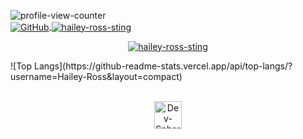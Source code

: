 <p align="left">
<a href="https://u.hails.cc/Links"><img align="left" src="https://komarev.com/ghpvc/?username=hailey-ross&label=Profile+views&color=ff6e96&style=plastic" alt="profile-view-counter" /><br>
<img align="center" alt="GitHub" src="https://img.shields.io/badge/dynamic/json?logo=github&label=GitHub+Followers&labelColor=282c34&color=181717&query=%24.data.totalSubs&url=https%3A%2F%2Fapi.spencerwoo.com%2Fsubstats%2F%3Fsource%3Dgithub%26queryKey%3Dhailey-ross&longCache=true"/>  
<img align="center" src="https://assets.hails.cc/i/hailey-sting.gif" alt="hailey-ross-sting" /></a></p>
<p align="center"><a href="https://u.hails.cc/Links"><img src="https://assets.hails.cc/i/hailey-sting.gif" alt="hailey-ross-sting" /></a></p>
![Top Langs](https://github-readme-stats.vercel.app/api/top-langs/?username=Hailey-Ross&layout=compact)
<p align="center"><a href="https://u.hails.cc/Links"><br><img src="http://assets.hails.cc/i/dev-sphere96x96.png" alt="Dev-Sphere" style="width:44px;height:44px;"/></a></p>
